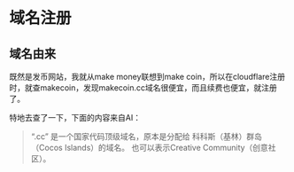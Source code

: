 # 域名注册

## 域名由来

既然是发币网站，我就从make money联想到make coin，所以在cloudflare注册时，就查makecoin，发现makecoin.cc域名很便宜，而且续费也便宜，就注册了。

特地去查了一下，下面的内容来自AI：
> “.cc” 是一个国家代码顶级域名，原本是分配给 科科斯（基林）群岛（Cocos Islands）的域名。
也可以表示Creative Community（创意社区）。